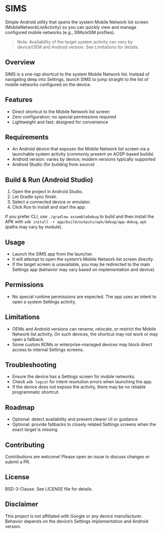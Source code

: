 # SIMS

Simple Android utility that opens the system Mobile Network list screen (MobileNetworkListActivity) so you can quickly view and manage configured mobile networks (e.g., SIMs/eSIM profiles).

> Note: Availability of the target system activity can vary by device/OEM and Android version. See Limitations for details.

## Overview

SIMS is a one-tap shortcut to the system Mobile Network list. Instead of navigating deep into Settings, launch SIMS to jump straight to the list of mobile networks configured on the device.

## Features

- Direct shortcut to the Mobile Network list screen
- Zero configuration; no special permissions required
- Lightweight and fast; designed for convenience

## Requirements

- An Android device that exposes the Mobile Network list screen via a launchable system activity (commonly present on AOSP-based builds)
- Android version: varies by device; modern versions typically supported
- Android Studio (for building from source)

## Build & Run (Android Studio)

1. Open the project in Android Studio.
2. Let Gradle sync finish.
3. Select a connected device or emulator.
4. Click Run to install and start the app.

If you prefer CLI, use `./gradlew assembleDebug` to build and then install the APK with `adb install -r app/build/outputs/apk/debug/app-debug.apk` (paths may vary by module).

## Usage

- Launch the SIMS app from the launcher.
- It will attempt to open the system’s Mobile Network list screen directly.
- If the target screen is unavailable, you may be redirected to the main Settings app (behavior may vary based on implementation and device).

## Permissions

- No special runtime permissions are expected. The app uses an intent to open a system Settings activity.

## Limitations

- OEMs and Android versions can rename, relocate, or restrict the Mobile Network list activity. On such devices, the shortcut may not work or may open a fallback.
- Some custom ROMs or enterprise-managed devices may block direct access to internal Settings screens.

## Troubleshooting

- Ensure the device has a Settings screen for mobile networks.
- Check `adb logcat` for intent resolution errors when launching the app.
- If the device does not expose the activity, there may be no reliable programmatic shortcut.

## Roadmap

- Optional: detect availability and present clearer UI or guidance
- Optional: provide fallbacks to closely related Settings screens when the exact target is missing

## Contributing

Contributions are welcome! Please open an issue to discuss changes or submit a PR.

## License

BSD-3-Clause. See LICENSE file for details.

## Disclaimer

This project is not affiliated with Google or any device manufacturer. Behavior depends on the device’s Settings implementation and Android version.
